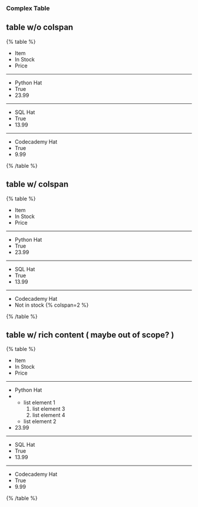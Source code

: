 ### Complex Table

## table w/o colspan

{% table %}

- Item
- In Stock
- Price

---

- Python Hat
- True
- 23.99

---

- SQL Hat
- True
- 13.99

---

- Codecademy Hat
- True
- 9.99

{% /table %}

## table w/ colspan

{% table %}

- Item
- In Stock
- Price

---

- Python Hat
- True
- 23.99

---

- SQL Hat
- True
- 13.99

---

- Codecademy Hat
- Not in stock {% colspan=2 %}

{% /table %}

## table w/ rich content ( maybe out of scope? )

{% table %}

- Item
- In Stock
- Price

---

- Python Hat
- - list element 1
    1. list element 3
    2. list element 4
  - list element 2
- 23.99

---

- SQL Hat
- True
- 13.99

---

- Codecademy Hat
- True
- 9.99

{% /table %}
